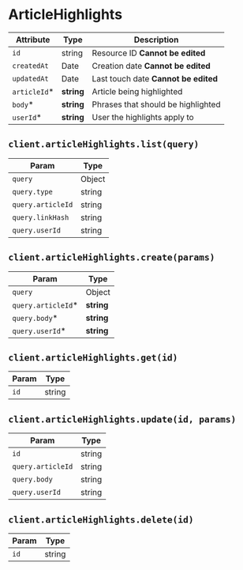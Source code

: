 # ArticleHighlights

| Attribute | Type | Description |
| --------- | ---- | ----------- |
| `id`         | string     | Resource ID **Cannot be edited** |
| `createdAt`  | Date       | Creation date **Cannot be edited** |
| `updatedAt`  | Date       | Last touch date **Cannot be edited** |
| `articleId`* | **string** | Article being highlighted |
| `body`*      | **string** | Phrases that should be highlighted |
| `userId`*    | **string** | User the highlights apply to |

## `client.articleHighlights.list(query)`

| Param | Type |
|-------|------|
| `query`           | Object |
| `query.type`      | string |
| `query.articleId` | string |
| `query.linkHash`  | string |
| `query.userId`    | string |

## `client.articleHighlights.create(params)`

| Param | Type |
|-------|------|
| `query`            | Object |
| `query.articleId`* | **string** |
| `query.body`*      | **string** |
| `query.userId`*    | **string** |

## `client.articleHighlights.get(id)`

| Param | Type |
|-------|------|
| `id` | string |

## `client.articleHighlights.update(id, params)`

| Param | Type |
|-------|------|
| `id`              | string |
| `query.articleId` | string |
| `query.body`      | string |
| `query.userId`    | string |

## `client.articleHighlights.delete(id)`

| Param | Type |
|-------|------|
| `id` | string |
